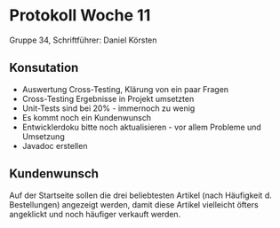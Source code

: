 # Protokoll Woche 11

Gruppe 34, Schriftführer: Daniel Körsten

## Konsutation

- Auswertung Cross-Testing, Klärung von ein paar Fragen
- Cross-Testing Ergebnisse in Projekt umsetzten
- Unit-Tests sind bei 20% - immernoch zu wenig
- Es kommt noch ein Kundenwunsch
- Entwicklerdoku bitte noch aktualisieren - vor allem Probleme und Umsetzung
- Javadoc erstellen

## Kundenwunsch

Auf der Startseite sollen die drei beliebtesten Artikel (nach Häufigkeit d. Bestellungen) angezeigt werden, damit diese Artikel vielleicht öfters angeklickt und noch häufiger verkauft werden.